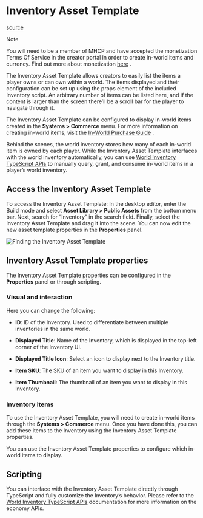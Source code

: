 # Inventory Asset Template

[source](https://developers.meta.com/horizon-worlds/learn/documentation/code-blocks-and-gizmos/inventory-asset-template)

Note

You will need to be a member of MHCP and have accepted the monetization Terms Of Service in the creator portal in order to create in-world items and currency. Find out more about monetization [here](/horizon-worlds/learn/documentation/mhcp-program/monetization/creator-monetization-partner-program) .

The Inventory Asset Template allows creators to easily list the items a player owns or can own within a world. The items displayed and their configuration can be set up using the props element of the included Inventory script. An arbitrary number of items can be listed here, and if the content is larger than the screen there’ll be a scroll bar for the player to navigate through it.

The Inventory Asset Template can be configured to display in-world items created in the **Systems > Commerce** menu. For more information on creating in-world items, visit the [In-World Purchase Guide](/horizon-worlds/learn/documentation/mhcp-program/monetization/meta-horizon-worlds-inworld-purchase-guide#creating-an-item) .

Behind the scenes, the world inventory stores how many of each in-world item is owned by each player. While the Inventory Asset Template interfaces with the world inventory automatically, you can use [World Inventory TypeScript APIs](/horizon-worlds/reference/2.0.0/core_worldinventory) to manually query, grant, and consume in-world items in a player’s world inventory.

## Access the Inventory Asset Template

To access the Inventory Asset Template: In the desktop editor, enter the Build mode and select **Asset Library > Public Assets** from the bottom menu bar. Next, search for “Inventory” in the search field. Finally, select the Inventory Asset Template and drag it into the scene. You can now edit the new asset template properties in the **Properties** panel.

![Finding the Inventory Asset Template](https://scontent.flba1-1.fna.fbcdn.net/v/t39.2365-6/495704689_734911825713438_4000559892879335779_n.png?_nc_cat=103&ccb=1-7&_nc_sid=e280be&_nc_ohc=SdhinziOCjkQ7kNvwG4R2cZ&_nc_oc=AdmhQw0xiA7Gh_3qEpToTysdyiZ37f694q57ulFoOPYgXZ1EZ60G6ZCuAxvN1CkvZWg&_nc_zt=14&_nc_ht=scontent.flba1-1.fna&_nc_gid=DStd0k-n9SFCEwEUspjI3Q&oh=00_AfRLKX7QTgSBQAvMbA2t6BVFMFNEQ8Xnqk4iQ5b6zJtU4w&oe=689BC485)

## Inventory Asset Template properties

The Inventory Asset Template properties can be configured in the **Properties** panel or through scripting.

### Visual and interaction

Here you can change the following:

*   **ID**: ID of the Inventory. Used to differentiate between multiple inventories in the same world.

*   **Displayed Title**: Name of the Inventory, which is displayed in the top-left corner of the Inventory UI.

*   **Displayed Title Icon**: Select an icon to display next to the Inventory title.

*   **Item SKU**: The SKU of an item you want to display in this Inventory.

*   **Item Thumbnail**: The thumbnail of an item you want to display in this Inventory.

### Inventory items

To use the Inventory Asset Template, you will need to create in-world items through the **Systems > Commerce** menu. Once you have done this, you can add these items to the Inventory using the Inventory Asset Template properties.

You can use the Inventory Asset Template properties to configure which in-world items to display.

## Scripting

You can interface with the Inventory Asset Template directly through TypeScript and fully customize the Inventory’s behavior. Please refer to the [World Inventory TypeScript APIs](https://developers.meta.com/horizon-worlds/reference/2.0.0/experimental_worldinventory) documentation for more information on the economy APIs.

 

 

 

 

 

 

 

 

 

 

 

 

 

 

 

 

 

 

 

 

 

 

 

 

 

 

 

 

 

 

 

 

 

 

 

 

 

 

 

 

 

 

 
